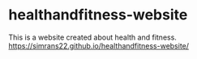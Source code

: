 # healthandfitness-website
This is a website created about health and fitness.
https://simrans22.github.io/healthandfitness-website/
